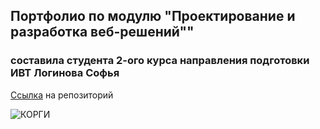## Портфолио по модулю "Проектирование и разработка веб-решений""
### составила студента 2-ого курса направления подготовки ИВТ Логинова Софья

 [Ссылка](https://github.com/sonyadk/web-course "Ссылочка на репозиторий") на репозиторий
 
 ![КОРГИ](https://images.unsplash.com/photo-1554692918-08fa0fdc9db3?ixlib=rb-1.2.1&ixid=eyJhcHBfaWQiOjEyMDd9&auto=format&fit=crop&w=1050&q=80)
  
  

